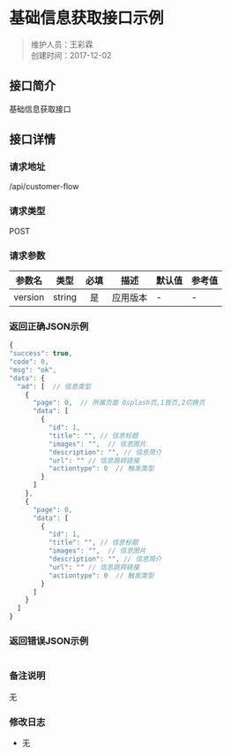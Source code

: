# 基础信息获取接口示例
>维护人员：王彩霖  
>创建时间：2017-12-02

## 接口简介
基础信息获取接口  

## 接口详情

### 请求地址
/api/customer-flow

### 请求类型
POST

### 请求参数
| 参数名 | 类型 | 必填 | 描述 | 默认值 | 参考值 |
| --- | :---: | :---: | --- | --- | --- |
| version | string | 是 | 应用版本 | - | - |

### 返回正确JSON示例
```javascript
{
"success": true,
"code": 0,
"msg": "ok",
"data": {
  "ad": [  // 信息类型
    {
      "page": 0,  // 所属页面 0splash页,1首页,2切换页
      "data": [
        {
          "id": 1,
          "title": "", // 信息标题
          "images": "",  // 信息图片
          "description": "", // 信息简介
          "url": "" // 信息跳转链接
          "actiontype": 0  // 触发类型
        }
      ]
    },
    {
      "page": 0,
      "data": [
        {
          "id": 1,
          "title": "", // 信息标题
          "images": "",  // 信息图片
          "description": "", // 信息简介
          "url": "" // 信息跳转链接
          "actiontype": 0  // 触发类型
        }
      ]
    }
  ]
}
```
### 返回错误JSON示例
```javascript

```

### 备注说明
无

### 修改日志
- 无
